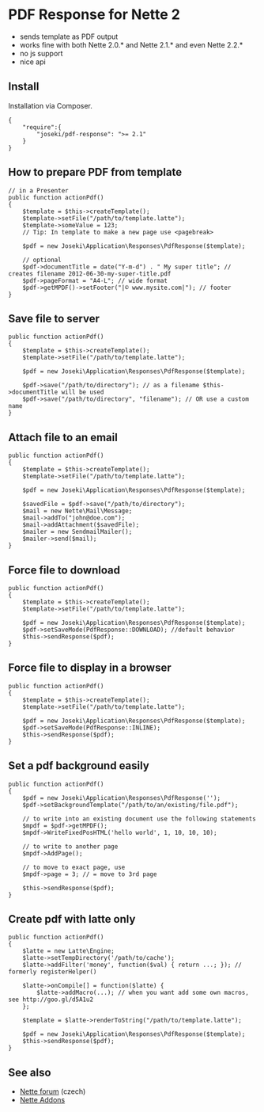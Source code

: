 PDF Response for Nette 2
===

- sends template as PDF output
- works fine with both Nette 2.0.* and Nette 2.1.* and even Nette 2.2.*
- no js support
- nice api

Install
---
Installation via Composer.

    {
        "require":{
            "joseki/pdf-response": ">= 2.1"
        }
    }


How to prepare PDF from template
---

    // in a Presenter
    public function actionPdf()
    {
        $template = $this->createTemplate();
        $template->setFile("/path/to/template.latte");
        $template->someValue = 123;
        // Tip: In template to make a new page use <pagebreak>

        $pdf = new Joseki\Application\Responses\PdfResponse($template);

        // optional
        $pdf->documentTitle = date("Y-m-d") . " My super title"; // creates filename 2012-06-30-my-super-title.pdf
        $pdf->pageFormat = "A4-L"; // wide format
        $pdf->getMPDF()->setFooter("|© www.mysite.com|"); // footer
    }

Save file to server
---

    public function actionPdf()
    {
        $template = $this->createTemplate();
        $template->setFile("/path/to/template.latte");

        $pdf = new Joseki\Application\Responses\PdfResponse($template);

        $pdf->save("/path/to/directory"); // as a filename $this->documentTitle will be used
        $pdf->save("/path/to/directory", "filename"); // OR use a custom name
    }


Attach file to an email
---

    public function actionPdf()
    {
        $template = $this->createTemplate();
        $template->setFile("/path/to/template.latte");

        $pdf = new Joseki\Application\Responses\PdfResponse($template);

        $savedFile = $pdf->save("/path/to/directory");
        $mail = new Nette\Mail\Message;
        $mail->addTo("john@doe.com");
        $mail->addAttachment($savedFile);
        $mailer = new SendmailMailer();
        $mailer->send($mail);
    }
    

Force file to download
---

    public function actionPdf()
    {
        $template = $this->createTemplate();
        $template->setFile("/path/to/template.latte");

        $pdf = new Joseki\Application\Responses\PdfResponse($template);
        $pdf->setSaveMode(PdfResponse::DOWNLOAD); //default behavior
        $this->sendResponse($pdf);
    }
    

Force file to display in a browser
---

    public function actionPdf()
    {
        $template = $this->createTemplate();
        $template->setFile("/path/to/template.latte");

        $pdf = new Joseki\Application\Responses\PdfResponse($template);
        $pdf->setSaveMode(PdfResponse::INLINE);
        $this->sendResponse($pdf);
    }
    

Set a pdf background easily
---

    public function actionPdf()
    {
        $pdf = new Joseki\Application\Responses\PdfResponse('');
        $pdf->setBackgroundTemplate("/path/to/an/existing/file.pdf");

        // to write into an existing document use the following statements
        $mpdf = $pdf->getMPDF();
        $mpdf->WriteFixedPosHTML('hello world', 1, 10, 10, 10);

        // to write to another page
        $mpdf->AddPage();

        // to move to exact page, use
        $mpdf->page = 3; // = move to 3rd page

        $this->sendResponse($pdf);
    }


Create pdf with latte only
---

    public function actionPdf()
    {
        $latte = new Latte\Engine;
        $latte->setTempDirectory('/path/to/cache');
        $latte->addFilter('money', function($val) { return ...; }); // formerly registerHelper()

        $latte->onCompile[] = function($latte) {
            $latte->addMacro(...); // when you want add some own macros, see http://goo.gl/d5A1u2
        };

        $template = $latte->renderToString("/path/to/template.latte");

        $pdf = new Joseki\Application\Responses\PdfResponse($template);
        $this->sendResponse($pdf);
    }

See also
---

- [Nette forum](http://forum.nette.org/cs/3726-addon-pdfresponse-pdfresponse) (czech)
- [Nette Addons](http://addons.nette.org/joseki/pdf-response)
